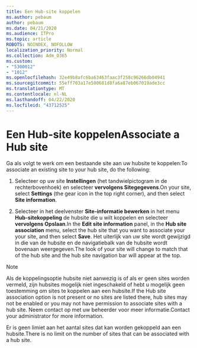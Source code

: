 ```yaml
---
title: Een Hub-site koppelen
ms.author: pebaum
author: pebaum
ms.date: 04/21/2020
ms.audience: ITPro
ms.topic: article
ROBOTS: NOINDEX, NOFOLLOW
localization_priority: Normal
ms.collection: Adm_O365
ms.custom:
- "5300012"
- "1012"
ms.openlocfilehash: 32e49b8afc6ba63463faac3f258c96266db04941
ms.sourcegitcommit: 55eff703a17e500681d8fa6a87eb067019ade3cc
ms.translationtype: MT
ms.contentlocale: nl-NL
ms.lasthandoff: 04/22/2020
ms.locfileid: "43712525"
---
```

# <a name="associate-a-hub-site"></a><span data-ttu-id="7547c-102">Een Hub-site koppelen</span><span class="sxs-lookup"><span data-stu-id="7547c-102">Associate a Hub site</span></span>

<span data-ttu-id="7547c-103">Ga als volgt te werk om een bestaande site aan uw hubsite te koppelen:</span><span class="sxs-lookup"><span data-stu-id="7547c-103">To associate an existing site to your hub site, do the following:</span></span>
  
1. <span data-ttu-id="7547c-104">Selecteer op uw site **Instellingen** (het tandwielpictogram in de rechterbovenhoek) en selecteer **vervolgens Sitegegevens**.</span><span class="sxs-lookup"><span data-stu-id="7547c-104">On your site, select **Settings** (the gear icon in the top right corner), and then select **Site information**.</span></span>

2. <span data-ttu-id="7547c-105">Selecteer in het deelvenster **Site-informatie bewerken** in het menu **Hub-sitekoppeling** de hubsite die u wilt koppelen en selecteer **vervolgens Opslaan**.</span><span class="sxs-lookup"><span data-stu-id="7547c-105">In the **Edit site information** panel, in the **Hub site association** menu, select the hub site that you want to associate your your site, and then select **Save**.</span></span> <span data-ttu-id="7547c-106">Het uiterlijk van uw site wordt gewijzigd in die van de hubsite en de navigatiebalk van de hubsite wordt bovenaan weergegeven.</span><span class="sxs-lookup"><span data-stu-id="7547c-106">The look of your site will change to match that of the hub site and the hub site navigation bar will appear at the top.</span></span>

 > [!Note]
><span data-ttu-id="7547c-107">Als de koppelingsoptie hubsite niet aanwezig is of als er geen sites worden vermeld, zijn hubsites mogelijk niet ingeschakeld of hebt u mogelijk geen toestemming om sites te koppelen aan een hubsite.</span><span class="sxs-lookup"><span data-stu-id="7547c-107">If the Hub site association option is not present or no sites are listed there, hub sites may not be enabled or you may not have permission to associate sites with a hub site.</span></span> <span data-ttu-id="7547c-108">Neem contact op met uw beheerder voor meer informatie.</span><span class="sxs-lookup"><span data-stu-id="7547c-108">Contact your administrator for more information.</span></span>
>
><span data-ttu-id="7547c-109">Er is geen limiet aan het aantal sites dat kan worden gekoppeld aan een hubsite.</span><span class="sxs-lookup"><span data-stu-id="7547c-109">There is no limit on the number of sites that can be associated with a hub site.</span></span>
  